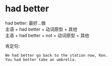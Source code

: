 # had better

had better: 最好...做 \
主语 + had better + 动词原型 + 其他 \
主语 + had better + not + 动词原型 + 其他



肯定句: 
```text
We had better go back to the station now, Ken.
You had better take an umbrella.
```
